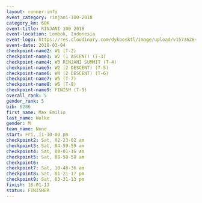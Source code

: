 ```yaml
---
layout: runner-info 
event_category: rinjani-100-2018 
category_km: 60K 
event-title: RINJANI 100 2018 
event-location: Lombok, Indonesia 
event-logo: https://res.cloudinary.com/dykbosktl/image/upload/v1573626435/Logo/Rinjani_eoufbh.png 
event-date: 2018-03-04 
checkpoint-name2: W1 (T-2) 
checkpoint-name3: W2 (1 ASCENT) (T-3) 
checkpoint-name4: W3 RINJANI SUMMIT (T-4) 
checkpoint-name5: W2 (2 DESCENT) (T-5) 
checkpoint-name6: W4 (2 DESCENT) (T-6) 
checkpoint-name7: W5 (T-7) 
checkpoint-name8: W6 (T-8) 
checkpoint-name9: FINISH (T-9) 
overall_rank: 5
gender_rank: 5
bib: 6286
first_name: Max Emilio
last_name: Wolke
gender: M
team_name: None
start: Fri, 11-30-00 pm
checkpoint2: Sat, 02-23-02 am
checkpoint3: Sat, 04-59-59 am
checkpoint4: Sat, 08-01-16 am
checkpoint5: Sat, 08-58-58 am
checkpoint6: 
checkpoint7: Sat, 10-48-36 am
checkpoint8: Sat, 01-21-17 pm
checkpoint9: Sat, 03-31-13 pm
finish: 16-01-13
status: FINISHER
---
```

